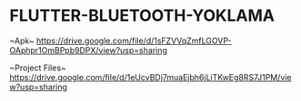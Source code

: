 # FLUTTER-BLUETOOTH-YOKLAMA
~Apk~ https://drive.google.com/file/d/1sFZVVqZmfLGOVP-OAphpr1OmBPpb9DPX/view?usp=sharing

~Project Files~ https://drive.google.com/file/d/1eUcvBDj7muaEjbh6jLiTKwEg8RS7J1PM/view?usp=sharing
